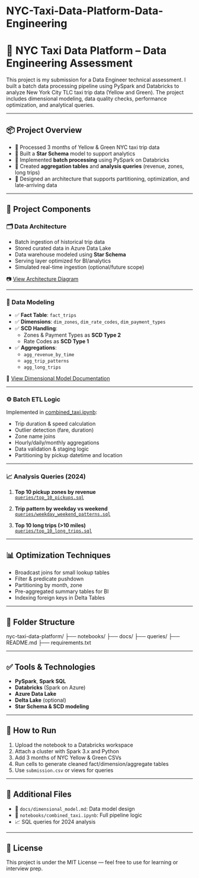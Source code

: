 # NYC-Taxi-Data-Platform-Data-Engineering

# 🚖 NYC Taxi Data Platform – Data Engineering Assessment

This project is my submission for a Data Engineer technical assessment. I built a batch data processing pipeline using PySpark and Databricks to analyze New York City TLC taxi trip data (Yellow and Green). The project includes dimensional modeling, data quality checks, performance optimization, and analytical queries.

---

## 📦 Project Overview

- 🔹 Processed 3 months of Yellow & Green NYC taxi trip data  
- 🔹 Built a **Star Schema** model to support analytics
- 🔹 Implemented **batch processing** using PySpark on Databricks
- 🔹 Created **aggregation tables** and **analysis queries** (revenue, zones, long trips)
- 🔹 Designed an architecture that supports partitioning, optimization, and late-arriving data

---

## 🧱 Project Components

### 🗂️ Data Architecture
- Batch ingestion of historical trip data
- Stored curated data in Azure Data Lake
- Data warehouse modeled using **Star Schema**
- Serving layer optimized for BI/analytics
- Simulated real-time ingestion (optional/future scope)

📷 [View Architecture Diagram](docs/architecture_diagram.png)

---

### 🧮 Data Modeling
- ✅ **Fact Table**: `fact_trips`
- ✅ **Dimensions**: `dim_zones`, `dim_rate_codes`, `dim_payment_types`
- ✅ **SCD Handling**:
  - Zones & Payment Types as **SCD Type 2**
  - Rate Codes as **SCD Type 1**
- ✅ **Aggregations**:
  - `agg_revenue_by_time`
  - `agg_trip_patterns`
  - `agg_long_trips`

📄 [View Dimensional Model Documentation](docs/dimensional_model.md)

---

### ⚙️ Batch ETL Logic

Implemented in [combined_taxi.ipynb](notebooks/combined_taxi.ipynb):
- Trip duration & speed calculation
- Outlier detection (fare, duration)
- Zone name joins
- Hourly/daily/monthly aggregations
- Data validation & staging logic
- Partitioning by pickup datetime and location

---

### 📈 Analysis Queries (2024)

1. **Top 10 pickup zones by revenue**  
   [`queries/top_10_pickups.sql`](queries/top_10_pickups.sql)

2. **Trip pattern by weekday vs weekend**  
   [`queries/weekday_weekend_patterns.sql`](queries/weekday_weekend_patterns.sql)

3. **Top 10 long trips (>10 miles)**  
   [`queries/top_10_long_trips.sql`](queries/top_10_long_trips.sql)

---

## 📊 Optimization Techniques

- Broadcast joins for small lookup tables
- Filter & predicate pushdown
- Partitioning by month, zone
- Pre-aggregated summary tables for BI
- Indexing foreign keys in Delta Tables

---

## 📂 Folder Structure

nyc-taxi-data-platform/
├── notebooks/
├── docs/
├── queries/
├── README.md
├── requirements.txt


---

## ✅ Tools & Technologies

- **PySpark**, **Spark SQL**
- **Databricks** (Spark on Azure)
- **Azure Data Lake**
- **Delta Lake** (optional)
- **Star Schema & SCD modeling**

---

## 🚀 How to Run

1. Upload the notebook to a Databricks workspace
2. Attach a cluster with Spark 3.x and Python
3. Add 3 months of NYC Yellow & Green CSVs
4. Run cells to generate cleaned fact/dimension/aggregate tables
5. Use `submission.csv` or views for queries

---

## 📎 Additional Files

- 📝 `docs/dimensional_model.md`: Data model design
- 📌 `notebooks/combined_taxi.ipynb`: Full pipeline logic
- 📈 SQL queries for 2024 analysis

---

## 📄 License

This project is under the MIT License — feel free to use for learning or interview prep.

